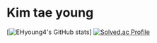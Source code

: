 # Kim tae young

[![EHyoung4's GitHub stats](https://github-readme-stats.vercel.app/api?username=EHyoung4&show_icons=true&theme=radical&count_private=true)]
[![Solved.ac Profile](http://mazassumnida.wtf/api/v2/generate_badge?boj=youngyoung0t4)](https://solved.ac/youngyoung0t4/)
